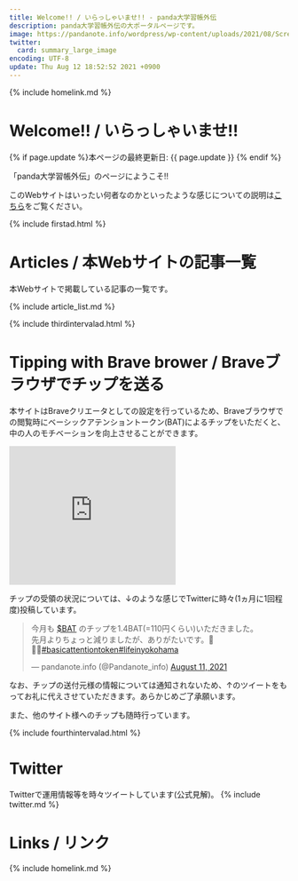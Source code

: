 ```yaml
---
title: Welcome!! / いらっしゃいませ!! - panda大学習帳外伝
description: panda大学習帳外伝の大ポータルページです。
image: https://pandanote.info/wordpress/wp-content/uploads/2021/08/Screenshot_20210806-121752799.jpg
twitter: 
  card: summary_large_image
encoding: UTF-8
update: Thu Aug 12 18:52:52 2021 +0900
---
```

{% include homelink.md %}

# Welcome!! / いらっしゃいませ!!
{% if page.update %}本ページの最終更新日: {{ page.update }} {% endif %}

「panda大学習帳外伝」のページにようこそ!!

このWebサイトはいったい何者なのかといったような感じについての説明は[こちら](https://sidestory.pandanote.info/about/)をご覧ください。

{% include firstad.html %}

# Articles / 本Webサイトの記事一覧
本Webサイトで掲載している記事の一覧です。

{% include article_list.md %}

{% include thirdintervalad.html %}

# Tipping with Brave brower / Braveブラウザでチップを送る
本サイトはBraveクリエータとしての設定を行っているため、Braveブラウザでの閲覧時にベーシックアテンショントークン(BAT)によるチップをいただくと、中の人のモチベーションを向上させることができます。

<iframe src="https://rcm-fe.amazon-adsystem.com/e/cm?o=9&p=12&l=ur1&category=amazonrotate&f=ifr&linkID=74ba4d7eca10219e9a995ec6f89e9bbf&t=karen99-22&tracking_id=karen99-22" width="300" height="250" scrolling="no" border="0" marginwidth="0" style="border:none;" frameborder="0"></iframe>

チップの受領の状況については、↓のような感じでTwitterに時々(1ヵ月に1回程度)投稿しています。

<blockquote class="twitter-tweet"><p lang="ja" dir="ltr">今月も <a href="https://twitter.com/search?q=%24BAT&amp;src=ctag&amp;ref_src=twsrc%5Etfw">$BAT</a> のチップを1.4BAT(=110円くらい)いただきました。<br>先月よりちょっと減りましたが、ありがたいです。🙏🙇‍♂️<a href="https://twitter.com/hashtag/basicattentiontoken?src=hash&amp;ref_src=twsrc%5Etfw">#basicattentiontoken</a><a href="https://twitter.com/hashtag/lifeinyokohama?src=hash&amp;ref_src=twsrc%5Etfw">#lifeinyokohama</a></p>&mdash; pandanote.info (@Pandanote_info) <a href="https://twitter.com/Pandanote_info/status/1425417521994166276?ref_src=twsrc%5Etfw">August 11, 2021</a></blockquote> <script async src="https://platform.twitter.com/widgets.js" charset="utf-8"></script>

なお、チップの送付元様の情報については通知されないため、↑のツイートをもってお礼に代えさせていただきます。あらかじめご了承願います。

また、他のサイト様へのチップも随時行っています。

{% include fourthintervalad.html %}

# Twitter
Twitterで運用情報等を時々ツイートしています(公式見解)。
{% include twitter.md %}

# Links / リンク
{% include homelink.md %}

